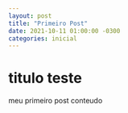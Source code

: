 ```yaml
---
layout: post
title: "Primeiro Post"
date: 2021-10-11 01:00:00 -0300
categories: inicial
---
```


# titulo teste

meu primeiro post conteudo
